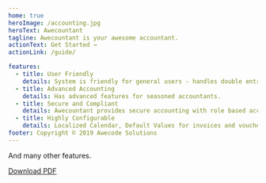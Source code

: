 ```yaml
---
home: true
heroImage: /accounting.jpg
heroText: Awecountant
tagline: Awecountant is your awesome accountant.
actionText: Get Started →
actionLink: /guide/

features:
  - title: User Friendly
    details: System is friendly for general users - handles double entry book keeping in the background.
  - title: Advanced Accounting
    details: Has advanced features for seasoned accountants.
  - title: Secure and Compliant
    details: Awecountant provides secure accounting with role based access control and is compliant with taxation laws.
  - title: Highly Configurable
    details: Localized Calendar, Default Values for invoices and vouchers
footer: Copyright © 2019 Awecode Solutions
---
```


And many other features.

[Download PDF](/awecountant-docs.pdf)
